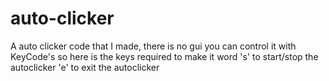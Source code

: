 # auto-clicker
A auto clicker code that I made, there is no gui you can control it with KeyCode's so here is the keys required to make it word
's' to start/stop the autoclicker
'e' to exit the autoclicker
